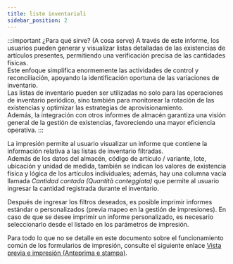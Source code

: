 ```yaml
---
title: liste inventariali
sidebar_position: 2
---
```


:::important ¿Para qué sirve? (A cosa serve)
A través de este informe, los usuarios pueden generar y visualizar listas detalladas de las existencias de artículos presentes, permitiendo una verificación precisa de las cantidades físicas.  
Este enfoque simplifica enormemente las actividades de control y reconciliación, apoyando la identificación oportuna de las variaciones de inventario.  
Las listas de inventario pueden ser utilizadas no solo para las operaciones de inventario periódico, sino también para monitorear la rotación de las existencias y optimizar las estrategias de aprovisionamiento.  
Además, la integración con otros informes de almacén garantiza una visión general de la gestión de existencias, favoreciendo una mayor eficiencia operativa.
:::

La impresión permite al usuario visualizar un informe que contiene la información relativa a las listas de inventario filtradas.  
Además de los datos del almacén, código de artículo / variante, lote, ubicación y unidad de medida, también se indican los valores de existencia física y lógica de los artículos individuales; además, hay una columna vacía llamada *Cantidad contada (Quantità conteggiata)* que permite al usuario ingresar la cantidad registrada durante el inventario.

Después de ingresar los filtros deseados, es posible imprimir informes estándar o personalizados (previa mapeo en la gestión de impresiones). En caso de que se desee imprimir un informe personalizado, es necesario seleccionarlo desde el listado en los parámetros de impresión.

Para todo lo que no se detalle en este documento sobre el funcionamiento común de los formularios de impresión, consulte el siguiente enlace [Vista previa e impresión (Anteprima e stampa)](/docs/guide/common/operations-with-data/reports).
